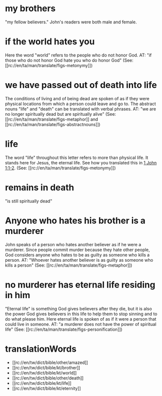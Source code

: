 # my brothers

"my fellow believers." John's readers were both male and female.

# if the world hates you

Here the word "world" refers to the people who do not honor God. AT: "if those who do not honor God hate you who do honor God" (See: [[rc://en/ta/man/translate/figs-metonymy]])

# we have passed out of death into life

The conditions of living and of being dead are spoken of as if they were physical locations from which a person could leave and go to. The abstract nouns "life" and "death" can be translated with verbal phrases. AT: "we are no longer spiritually dead but are spiritually alive" (See: [[rc://en/ta/man/translate/figs-metaphor]] and [[rc://en/ta/man/translate/figs-abstractnouns]])

# life

The word "life" throughout this letter refers to more than physical life. It stands here for Jesus, the eternal life. See how you translated this in [1 John 1:1-2](../01/01.md). (See: [[rc://en/ta/man/translate/figs-metonymy]])

# remains in death

"is still spiritually dead"

# Anyone who hates his brother is a murderer

John speaks of a person who hates another believer as if he were a murderer. Since people commit murder because they hate other people, God considers anyone who hates to be as guilty as someone who kills a person. AT: "Whoever hates another believer is as guilty as someone who kills a person" (See: [[rc://en/ta/man/translate/figs-metaphor]])

# no murderer has eternal life residing in him

"Eternal life" is something God gives believers after they die, but it is also the power God gives believers in this life to help them to stop sinning and to do what please him. Here eternal life is spoken of as if it were a person that could live in someone. AT: "a murderer does not have the power of spiritual life" (See: [[rc://en/ta/man/translate/figs-personification]])

# translationWords

* [[rc://en/tw/dict/bible/other/amazed]]
* [[rc://en/tw/dict/bible/kt/brother]]
* [[rc://en/tw/dict/bible/kt/world]]
* [[rc://en/tw/dict/bible/other/death]]
* [[rc://en/tw/dict/bible/kt/life]]
* [[rc://en/tw/dict/bible/kt/eternity]]